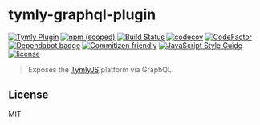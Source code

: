# tymly-graphql-plugin
[![Tymly Plugin](https://img.shields.io/badge/tymly-plugin-blue.svg)](https://tymly.io/)
[![npm (scoped)](https://img.shields.io/npm/v/@wmfs/tymly-graphql-plugin.svg)](https://www.npmjs.com/package/@wmfs/tymly-graphql-plugin)
[![Build Status](https://travis-ci.org/wmfs/tymly-graphql-plugin.svg?branch=master)](https://travis-ci.org/wmfs/tymly-graphql-plugin)
[![codecov](https://codecov.io/gh/wmfs/tymly-graphql-plugin/branch/master/graph/badge.svg)](https://codecov.io/gh/wmfs/tymly-graphql-plugin)
[![CodeFactor](https://www.codefactor.io/repository/github/wmfs/tymly-graphql-plugin/badge)](https://www.codefactor.io/repository/github/wmfs/tymly-graphql-plugin)
[![Dependabot badge](https://img.shields.io/badge/Dependabot-active-brightgreen.svg)](https://dependabot.com/)
[![Commitizen friendly](https://img.shields.io/badge/commitizen-friendly-brightgreen.svg)](http://commitizen.github.io/cz-cli/)
[![JavaScript Style Guide](https://img.shields.io/badge/code_style-standard-brightgreen.svg)](https://standardjs.com)
[![license](https://img.shields.io/github/license/mashape/apistatus.svg)](https://github.com/wmfs/tymly-graphql-plugin/blob/master/LICENSE)

> Exposes the [TymlyJS](http://www.tymlyjs.io) platform via GraphQL.

## <a name="license"></a>License

MIT
